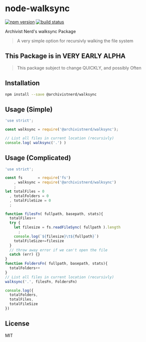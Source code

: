 # node-walksync
[![npm version](https://img.shields.io/npm/v/@archivistnerd/walksync.svg)](https://www.npmjs.com/package/@archivistnerd/walksync)
[![build status](https://api.travis-ci.com/Archivist-Nerd/node-walksync.svg)](https://travis-ci.com/Archivist-Nerd/node-walksync.svg)

Archivist Nerd's walksync Package

> A very simple option for recursivly walking the file system

## This Package is in VERY EARLY ALPHA
> This package subject to change QUICKLY, and possibly Often

## Installation

```sh
npm install --save @archivistnerd/walksync
```

## Usage (Simple)

```js
'use strict';

const walksync = require('@archivistnerd/walksync');

// List all files in current location (recursivly)
console.log( walksync('.') )
```

## Usage (Complicated)

```js
'use strict';

const fs       = require('fs')
    , walksync = require('@archivistnerd/walksync')
    ;
let totalFiles = 0
  , totalFolders = 0
  , totalFileSize = 0
  ;

function filesFn( fullpath, basepath, stats){
  totalFiles++
  try {
    let filesize = fs.readFileSync( fullpath ).length
      ;
    console.log(`${filesize}\t${fullpath}`)
    totalFileSize+=filesize
  }
  // throw away error if we can't open the file
  catch (err) {}
}
function FoldersFn( fullpath, basepath, stats){
  totalFolders++
}
// List all files in current location (recursivly)
walksync('.', filesFn, FoldersFn)

console.log({
  totalFolders,
  totalFiles,
  totalFileSize
})
```

## License

MIT
